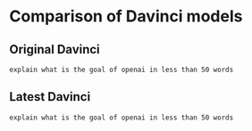 # Comparison of Davinci models

## Original Davinci

```openai { model: 'davinci' }
explain what is the goal of openai in less than 50 words
```

## Latest Davinci

```openai { model: 'text-davinci-003' }
explain what is the goal of openai in less than 50 words
```
